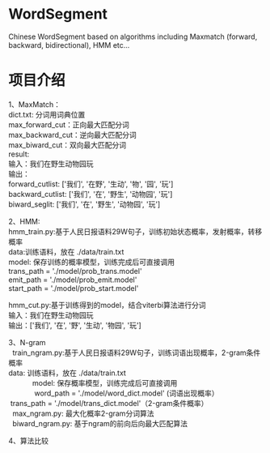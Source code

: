# WordSegment
Chinese WordSegment based on algorithms including Maxmatch (forward, backward, bidirectional), HMM etc...

# 项目介绍  
1、MaxMatch：    
   dict.txt: 分词用词典位置  
   max_forward_cut：正向最大匹配分词    
   max_backward_cut：逆向最大匹配分词    
   max_biward_cut：双向最大匹配分词  
   result:  
   输入：我们在野生动物园玩  
   输出：  
    forward_cutlist:  ['我们', '在野', '生动', '物', '园', '玩']  
    backward_cutlist:  ['我们', '在', '野生', '动物园', '玩']  
    biward_seglit:  ['我们', '在', '野生', '动物园', '玩']  
    
2、HMM:  
   hmm_train.py:基于人民日报语料29W句子，训练初始状态概率，发射概率，转移概率  
             data:训练语料，放在 ./data/train.txt  
             model: 保存训练的概率模型，训练完成后可直接调用     
                  trans_path = './model/prob_trans.model'  
                  emit_path = './model/prob_emit.model'  
                  start_path = './model/prob_start.model'  
                
   hmm_cut.py:基于训练得到的model，结合viterbi算法进行分词    
           输入：我们在野生动物园玩  
           输出：['我们', '在', '野', '生动', '物园', '玩']  
           
3、N-gram  
   train_ngram.py:基于人民日报语料29W句子，训练词语出现概率，2-gram条件概率  
              data: 训练语料，放在 ./data/train.txt    
              model: 保存概率模型，训练完成后可直接调用  
              word_path = './model/word_dict.model' (词语出现概率）   
              trans_path = './model/trans_dict.model'（2-gram条件概率）  
   max_ngram.py: 最大化概率2-gram分词算法  
   biward_ngram.py: 基于ngram的前向后向最大匹配算法  
   
 4、算法比较  
   
   
